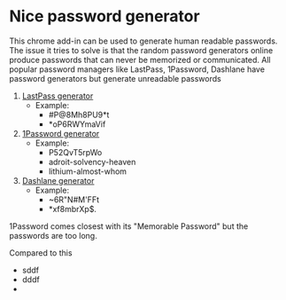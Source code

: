 # Nice password generator
This chrome add-in can be used to generate human readable passwords. The issue it tries to solve is that the random password generators online produce passwords that can never be memorized or communicated. All popular password managers like LastPass, 1Password, Dashlane have password generators but generate unreadable passwords

 1. [LastPass generator](https://www.lastpass.com/password-generator)
	 - Example: 
		 - #P@8Mh8PU9*t
		 - *oP6RWYmaVif  	
 2. [1Password generator](https://1password.com/password-generator/)
	 - Example:
		 - P52QvT5rpWo
		 - adroit-solvency-heaven 
		 - lithium-almost-whom
 3. [Dashlane generator](https://www.dashlane.com/features/password-generator)
	 - Example:
		 - ~6R"N#M'FFt 
		 - *xf8mbrXp$.


1Password comes closest with its "Memorable Password" but the passwords are too long.

Compared to this 

 - sddf
 - dddf
 - 

<!--stackedit_data:
eyJoaXN0b3J5IjpbLTIxMjUzMzMzMjMsLTM4MTc4Mjk5MCwxOT
E5ODU5NzUzLC0yMDkzNjQ0NDU4XX0=
-->